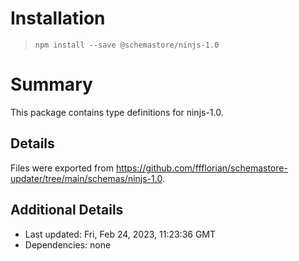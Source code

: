 # Installation
> `npm install --save @schemastore/ninjs-1.0`

# Summary
This package contains type definitions for ninjs-1.0.

## Details
Files were exported from https://github.com/ffflorian/schemastore-updater/tree/main/schemas/ninjs-1.0.

## Additional Details
* Last updated: Fri, Feb 24, 2023, 11:23:36 GMT
* Dependencies: none
